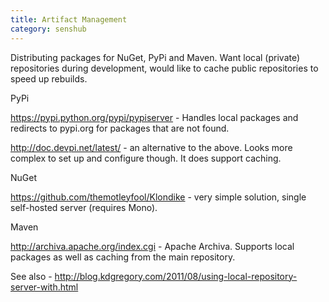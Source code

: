 ```yaml
---
title: Artifact Management
category: senshub
---
```

Distributing packages for NuGet, PyPi and Maven.
Want local (private) repositories during development, would like to cache public repositories to speed up rebuilds.

PyPi

https://pypi.python.org/pypi/pypiserver - Handles local packages and redirects to pypi.org for packages that are not found.

http://doc.devpi.net/latest/ - an alternative to the above. Looks more complex to set up and configure though. It does support caching.

NuGet

https://github.com/themotleyfool/Klondike - very simple solution, single self-hosted server (requires Mono).

Maven

http://archiva.apache.org/index.cgi - Apache Archiva. Supports local packages as well as caching from the main repository.

See also - http://blog.kdgregory.com/2011/08/using-local-repository-server-with.html
